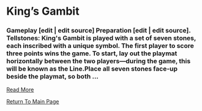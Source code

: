 # King’s Gambit

### Gameplay [edit | edit source] Preparation [edit | edit source]. Tellstones: King's Gambit is played with a set of seven stones, each inscribed with a unique symbol. The first player to score three points wins the game. To start, lay out the playmat horizontally between the two players—during the game, this will be known as the Line.Place all seven stones face-up beside the playmat, so both ...
[Read More](https://wiki.leagueoflegends.com/en-us/Tellstones:_King's_Gambit)

[Return To Main Page](index.md)